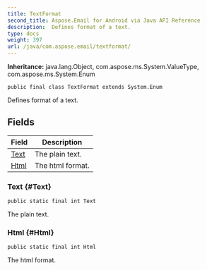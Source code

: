 ```yaml
---
title: TextFormat
second_title: Aspose.Email for Android via Java API Reference
description:  Defines format of a text.
type: docs
weight: 397
url: /java/com.aspose.email/textformat/
---
```

**Inheritance:**
java.lang.Object, com.aspose.ms.System.ValueType, com.aspose.ms.System.Enum
```
public final class TextFormat extends System.Enum
```

Defines format of a text.
## Fields

| Field | Description |
| --- | --- |
| [Text](#Text) | The plain text. |
| [Html](#Html) | The html format. |
### Text {#Text}
```
public static final int Text
```


The plain text.

### Html {#Html}
```
public static final int Html
```


The html format.

